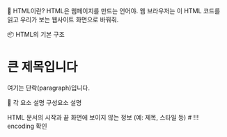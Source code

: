 🧱 HTML이란?
HTML은 웹페이지를 만드는 언어야.
웹 브라우저는 이 HTML 코드를 읽고 우리가 보는 웹사이트 화면으로 바꿔줘.

📦 HTML의 기본 구조
<html>
  <head>
    <title>페이지 제목</title>
  </head>
  <body>
    <h1>큰 제목입니다</h1>
    <p>여기는 단락(paragraph)입니다.</p>
  </body>
</html>


🧩 각 요소 설명
구성요소	설명
<html>	HTML 문서의 시작과 끝
<head>	화면에 보이지 않는 정보 (예: 제목, 스타일 등) # !!! encoding 확인
<title>	브라우저 탭에 뜨는 이름
<body>	화면에 실제로 보이는 모든 것 (제목, 문단, 버튼 등)
<h1> ~ <h6>	제목. 숫자가 작을수록 크고 두껍게 표시됨
<p>	문단 텍스트 (paragraph)
🏷️ HTML 태그(tag)란?
모든 HTML은 태그로 이루어져 있어.
태그는 <이름> 이런 식으로 시작하고, </이름>으로 닫아.

예시:

<p>이건 문단입니다.</p>
<p>: 여는 태그

</p>: 닫는 태그

이건 문단입니다.: 내용

🎨 태그에 속성(attributes)을 줄 수 있어
예시:

<div class="quote">명언이 들어갑니다</div>
<div>: 구역(박스) 역할

class="quote": 이름표 같은 것. 여러 개 중에서 특정한 것만 고를 때 사용

📌 웹 크롤링 시 자주 보는 태그들
태그	역할	예시
<div>	박스(구역) 나누기	<div class="content">내용</div>
<span>	글자 일부 스타일	<span style="color:red">빨강</span>
<a>	링크	<a href="url">링크글</a>
<img>	이미지	<img src="image.jpg">
<p>	문단	<p>내용</p>
<ul> / <li>	리스트 / 항목	<ul><li>1번</li><li>2번</li></ul>
💡 실제 예시
<div class="quote">
  <span class="text">"배우는 것은 빛이다."</span>
  <small class="author">홍길동</small>
</div>
이 HTML에서는

"배우는 것은 빛이다." → <span class="text"> 안에 있음

홍길동 → <small class="author"> 안에 있음

👉 그래서 Python 코드에서 find("span", class_="text") 이런 식으로 찾아가는 거야!


# 부모에서 자식으로 탐색
tr = soup.find("tr", class_="baseList")
td = tr.find("td")  # tr의 자식 중에서
a = td.find("a")    # td의 자식 중에서

# 한 번에 깊은 곳까지
a = tr.find("a", class_="baseList-title")  # tr 안 어디든지

# 형제 관계
em = a.find("em")
next_sibling = em.next_sibling  # em 다음 형제